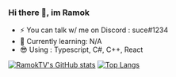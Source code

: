 ### Hi there 👋, im Ramok

- ⚡ You can talk w/ me on Discord : suce#1234
- 📕 Currently learning: N/A
- 😎 Using : Typescript, C#, C++, React

[![RamokTV's GitHub stats](https://github-readme-stats.vercel.app/api?username=ramoktvl&show_icons=true&count_private=true&theme=radical)](https://github.com/anuraghazra/github-readme-stats)
[![Top Langs](https://github-readme-stats.vercel.app/api/top-langs/?username=ramoktvl&layout=compact&theme=radical)](https://github.com/anuraghazra/github-readme-stats)
